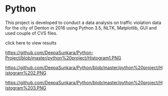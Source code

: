 # Python
This project is developed to conduct a data analysis on traffic violation data for the city of Denton in 2016 using Python 3.5, NLTK, Matplotlib, GUI and used couple of CVS files.


click here to view results

https://github.com/DeepaSunkara/Python-Project/blob/master/python%20project/Histogram1.PNG

https://github.com/DeepaSunkara/Python/blob/master/python%20project/Histogram%202.PNG

https://github.com/DeepaSunkara/Python/blob/master/python%20project/Histogram%203.PNG

